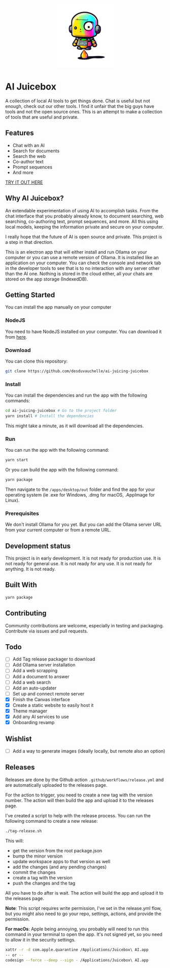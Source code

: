 <div align="center">
  <img alt="Juicebox by AI Juicing" src="logo.png" width="200" />
</div>

# AI Juicebox

A collection of local AI tools to get things done. Chat is useful but not enough, check out our other tools. I find it unfair that the big guys have tools and not the open source ones. This is an attempt to make a collection of tools that are useful and private.

## Features

- Chat with an AI
- Search for documents
- Search the web
- Co-author text
- Prompt sequences
- And more

[TRY IT OUT HERE](https://desduvauchelle.github.io/ai-juicing-juicebox)

## Why AI Juicebox?

An extendable experimentation of using AI to accomplish tasks. From the chat interface that you probably already know, to document searching, web searching, co-authoring text, prompt sequences, and more. All this using local models, keeping the information private and secure on your computer.

I really hope that the future of AI is open source and private. This project is a step in that direction.

This is an electron app that will either install and run Ollama on your computer or you can use a remote version of Ollama. It is installed like an application on your computer. You can check the console and network tab in the developer tools to see that is to no interaction with any server other than the AI one. Nothing is stored in the cloud either, all your chats are stored on the app storage (IndexedDB).

## Getting Started

You can install the app manually on your computer

### NodeJS

You need to have NodeJS installed on your computer. You can download it from [here](https://nodejs.org/).

### Download

You can clone this repository:

```bash
git clone https://github.com/desduvauchelle/ai-juicing-juicebox
```

### Install

You can install the dependencies and run the app with the following commands:

```bash
cd ai-juicing-juicebox # Go to the project folder
yarn install # Install the dependencies
```

This might take a minute, as it will download all the dependencies.

### Run

You can run the app with the following command:

```bash
yarn start
```

Or you can build the app with the following command:

```bash
yarn package
```

Then navigate to the `/apps/desktop/out` folder and find the app for your operating system (ie .exe for Windows, .dmg for macOS, .AppImage for Linux).

### Prerequisites

We don't install Ollama for you yet. But you can add the Ollama server URL from your current computer or from a remote URL.

## Development status

This project is in early development. It is not ready for production use. It is not ready for general use. It is not ready for any use. It is not ready for anything. It is not ready.

## Built With

```bash
yarn package
```

## Contributing

Community contributions are welcome, especially in testing and packaging. Contribute via issues and pull requests.

## Todo

- [ ] Add Tag release packager to download
- [ ] Add Ollama server installation
- [ ] Add a web scrapping
- [ ] Add a document to answer
- [ ] Add a web search
- [ ] Add an auto-updater
- [ ] Set up and connect remote server
- [x] Finish the Canvas interface
- [x] Create a static website to easily host it
- [x] Theme manager
- [x] Add any AI services to use
- [x] Onboarding revamp

## Wishlist

- [ ] Add a way to generate images (ideally locally, but remote also an option)

## Releases

Releases are done by the Github action `.github/workflows/release.yml` and are automatically uploaded to the releases page.

For the action to trigger, you need to create a new tag with the version number. The action will then build the app and upload it to the releases page.

I've created a script to help with the release process. You can run the following command to create a new release:

```bash
./tag-release.sh
```

This will:

- get the version from the root package.json
- bump the minor version
- update workspace apps to that version as well
- add the changes (and any pending changes)
- commit the changes
- create a tag with the version
- push the changes and the tag

All you have to do after is wait. The action will build the app and upload it to the releases page.

**Note**: This script requires write permission, I've set in the release.yml flow, but you might also need to go your repo, settings, actions, and provide the permission.

**For macOs**: Apple being annoying, you probably will need to run this command in your terminal to open the app. It's not signed yet, so you need to allow it in the security settings.

```bash
xattr -r -d com.apple.quarantine /Applications/Juicebox\ AI.app
-- or --
codesign --force --deep --sign - /Applications/Juicebox\ AI.app
```
